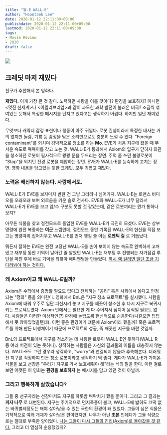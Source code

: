 ```yaml
---
title: "월-E WALL-E"
author: "Hoontaek Lee"
date: 2020-01-12 22:11:00+09:00
publishdate: 2020-01-12 22:11:00+09:00
lastmod: 2020-01-12 22:11:00+09:00
tags:
- Movie Review
- 2020
draft: false
---
```


![](https://movie-phinf.pstatic.net/20111222_120/1324545496115Cy4Hh_JPEG/movie_image.jpg?type=m665_443_2)

## 크레딧 마저 재밌다

친구가 추천해서 본 영화다.  

**재밌다.** 이게 가장 큰 것 같다. 노력하면 사랑을 이룰 것이다? 환경을 보호하자? 아니면 <멋진 신세계>나 <이퀼리브리엄>과 같이 과도한 과학 발전이 불러온 비극? 조금씩 섞여있는 듯해서 특정한 메시지를 던지고 있다고는 생각하기 어렵다. 하지만 일단 재미있다.  

무엇보다 캐릭터 감정 표현이나 행동이 아주 귀엽다. 로봇 컨셉이라서 특정한 대사는 거의 없지만 놀람, 기쁨 등 감정을 담은 소리만으로도 충분히 느낄 수 있다. "Foreign contaminant"를 외치며 강박적으로 청소를 하는 **Mo**. EVE가 처음 지구에 왔을 때 무서운 속도로 뾱뾱이를 갖고 노는 것. WALL-E가 통과해서 Axiom의 입구가 닫히자 외관을 청소하던 로봇이 필사적으로 쾅쾅 문을 두드리는 장면. 주먹 좀 쓰던 불량로봇이 "Stop"을 외치던 전경 로봇을 제압하는 장면. EVE가 WALL-E를 능숙하게 고치는 장면. 영화 내용을 담고있는 듯한 크레딧. 모두 귀엽고 재밌다.

### 노력은 배신하지 않는다. 사랑에서도.
WALL-E가 EVE를 보자마자 반한 건 그냥 그러려니 넘어가자. WALL-E는 로맨스 비디오를 오래오래 보며 외로움을 키운 솔로 전사다. EVE와 WALL-E가 너무 달라서 WALL-E가 EVE를 보고 암/수 구분도 못할 것 같았는데, 같은 로봇끼리는 뭔가 통하나보지?  

아무튼 식물을 찾고 절전모드로 돌입한 EVE를 WALL-E가 극진히 모셨다. EVE는 상부 명령에 완전 복종하는 **여군** 느낌인데, 절전모드 동안 기록된 WALL-E의 헌신을 직접 보고는 명령따위 집어치우고 WALL-E를 먼저 챙길 줄 아는 **로맨틱 걸** 로 거듭났다.

뭐든지 잘하는 EVE는 완전 고장난 WALL-E를 손이 보이지 않는 속도로 완벽하게 고쳐냈고 재부팅 동안 기억이 날아간 줄 알았던 WALL-E는 재부팅 후 진행되는 자가점검 루틴을 마친 후에 바로 기억을 되찾아 해피앤딩을 만들었다. <U>역시 랙 걸리면 일단 조금 기다려봐야 하는 것이다.</U>

### 왜 Axiom이고 왜 WALL-E일까?
Axiom은 수학에서 증명할 필요도 없다고 전제하는 "공리" 혹은 사회에서 옳다고 인정되는 "정의" 등을 의미한다. 영화에서 BnL은 "지구 청소 프로젝트"를 실시했다. 사람을 Axiom에 태워 우주로 일단 피신시켜 놓고 지구를 깨끗이 청소한 후 다시 지구로 복귀시키는 프로젝트였다. Axiom 안에서는 필요한 게 다 주어져서 심지어 움직일 필요도 없다. 사람들은 이러한 이상적인(?) 환경에 놀랍도록 헌신적으로 순응한다(나같으면 답답해서 못 앉아있었을텐데). 이런 좋은 환경이기 떄문에 Axiom이라 했을까? 혹은 프로젝트를 위해 만든 비행체이기 때문에 프로젝트의 성공, 즉 깨끗한 지구를 바란 것일까.

BnL의 프로젝트에서 지구를 청소하는 데 사용한 로봇이 WALL-E인 듯하다(WALL-R 등 여러 버전이 있는 듯하다). 창작하는 사람들은 자신의 결과물의 이름을 대충짓지 않는다. WALL-E도 그런 경우라 생각하고, "worry"와 연결되지 않을까 추측해본다. 더러워진 지구를 걱정하여 만든 청소 로봇이라고 생각하기 딱 좋다. 게다가 WALL-E가 가져온 식물을 보고 선장은 "우리가 지구로 가서 보호해줘야 해"라는 식의 말을 한다. 이런 걸로 보면 어쨋든 이 영화는 **환경을 보호하자** 는 메시지를 담고 있던 것이 아닐까.

### 그리고 행복하게 살았습니다?
그들 중 선구자라는 선장마저도 지구를 하룻밤 벼락치기 했을 뿐이다. 그리고 그 결과는 **피자 나무** 로 대변된다. 지구는 주기적으로 먼지폭풍이 불고, WALL-E에 밟혀도 끄떡 없는 바퀴벌레정도는 돼야 살아남을 수 있는 극한의 환경이 돼 있었다. 그들이 심은 식물은 기적적으로 여러 개체가 살아남은 편이었지만, 나무가 아닌 **초본** 인데다가 그들 식량으로는 절대로 부족한 양이었다. <u>나는 그들이 다시 그들의 진리(Axiom)로 돌아갔을 것 같다.</u> 그리고 더 열심히 순응했겠지?
